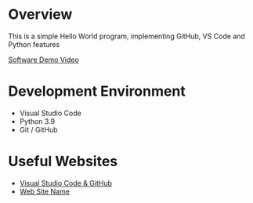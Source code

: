 # Overview

This is a simple Hello World program, implementing GitHub, VS Code and Python features


[Software Demo Video](http://youtube.link.goes.here)

# Development Environment

* Visual Studio Code
* Python 3.9
* Git / GitHub 


# Useful Websites

* [Visual Studio Code & GitHub](https://code.visualstudio.com/download)
* [Web Site Name](https://git-scm.com/book/en/v2/Getting-Started-Installing-Git)